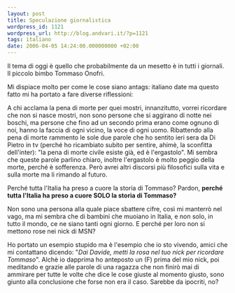 ```yaml
---
layout: post
title: Speculazione giornalistica
wordpress_id: 1121
wordpress_url: http://blog.andvari.it/?p=1121
tags: italiano
date: 2006-04-05 14:24:00.000000000 +02:00
---
```

Il tema di oggi è quello che probabilmente da un mesetto è in tutti i giornali. Il piccolo bimbo Tommaso Onofri.

Mi dispiace molto per come le cose siano antags: italiano
date ma questo fatto mi ha portato a fare diverse riflessioni:

A chi acclama la pena di morte per quei mostri, innanzitutto, vorrei ricordare che non si nasce mostri, non sono persone che si aggirano di notte nei boschi, ma persone che fino ad un secondo prima erano come ognuno di noi, hanno la faccia di ogni vicino, la voce di ogni uomo. Ribattendo alla pena di morte rammento le sole due parole che ho sentito ieri sera da Di Pietro in tv (perché ho ricambiato subito per sentire, ahimè, la sconfitta dell'inter): "la pena di morte civile esiste già, ed è l'ergastolo". Mi sembra che queste parole parlino chiaro, inoltre l'ergastolo è molto peggio della morte, perché è sofferenza. Però avrei altri discorsi più filosofici sulla vita e sulla morte ma li rimando al futuro.

Perché tutta l'Italia ha preso a cuore la storia di Tommaso? Pardon, <strong>perché tutta l'Italia ha preso a cuore SOLO la storia di Tommaso?</strong>

Non sono una persona alla quale piace sbattere cifre, così mi manterrò nel vago, ma mi sembra che di bambini che muoiano in Italia, e non solo, in tutto il mondo, ce ne siano tanti ogni giorno. E perché per loro non si mettono rose nei nick di MSN?

Ho portato un esempio stupido ma è l'esempio che io sto vivendo, amici che mi contattano dicendo: "<em>Dai Davide, metti la rosa nel tuo nick per ricordare Tommaso</em>". Alchè io dapprima ho anteposto un (F) prima del mio nick, poi meditando e grazie alle parole di una ragazza che non finirò mai di ammirare per tutte le volte che dice le cose giuste al momento giusto, sono giunto alla conclusione che forse non era il caso. Sarebbe da ipocriti, no?

